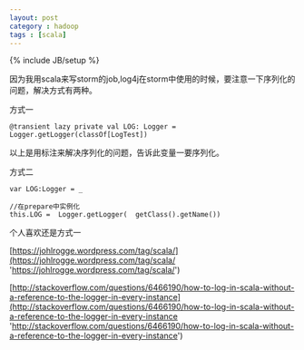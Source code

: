 ```yaml
---
layout: post
category : hadoop
tags : [scala]
---
```

{% include JB/setup %}


因为我用scala来写storm的job,log4j在storm中使用的时候，要注意一下序列化的问题，解决方式有两种。

方式一

    @transient lazy private val LOG: Logger = Logger.getLogger(classOf[LogTest])

以上是用标注来解决序列化的问题，告诉此变量一要序列化。

方式二


    var LOG:Logger = _
    
    //在prepare中实例化
    this.LOG =  Logger.getLogger(  getClass().getName())


个人喜欢还是方式一

[https://johlrogge.wordpress.com/tag/scala/](https://johlrogge.wordpress.com/tag/scala/ 'https://johlrogge.wordpress.com/tag/scala/')

[http://stackoverflow.com/questions/6466190/how-to-log-in-scala-without-a-reference-to-the-logger-in-every-instance](http://stackoverflow.com/questions/6466190/how-to-log-in-scala-without-a-reference-to-the-logger-in-every-instance 'http://stackoverflow.com/questions/6466190/how-to-log-in-scala-without-a-reference-to-the-logger-in-every-instance')

